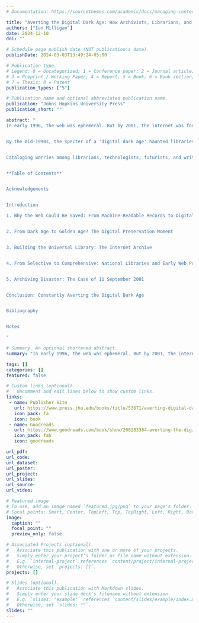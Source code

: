```yaml
---
# Documentation: https://sourcethemes.com/academic/docs/managing-content/

title: "Averting the Digital Dark Age: How Archivists, Librarians, and Technologists Built the Web a Memory (forthcoming)"
authors: ["Ian Milligan"]
date: 2024-12-10
doi: ""

# Schedule page publish date (NOT publication's date).
publishDate: 2024-03-03T13:49:24-05:00

# Publication type.
# Legend: 0 = Uncategorized; 1 = Conference paper; 2 = Journal article;
# 3 = Preprint / Working Paper; 4 = Report; 5 = Book; 6 = Book section;
# 7 = Thesis; 8 = Patent
publication_types: ["5"]

# Publication name and optional abbreviated publication name.
publication: "Johns Hopkins University Press"
publication_short: ""

abstract: "
In early 1996, the web was ephemeral. But by 2001, the internet was forever. How did websites transform from having a brief life to becoming long-lasting? Drawing on archival material in the Internet Archive and exclusive interviews, Ian Milligan's Averting the Digital Dark Age explores how western society evolved from fearing a digital dark age to building the robust digital memory we rely on today.


By the mid-1990s, the specter of a 'digital dark age' haunted libraries, portending a bleak future with no historical record that threatened cyber obsolescence, deletion, and apathy. People around the world worked to solve this impending problem. In San Francisco, technology entrepreneur Brewster Kahle launched his scrappy nonprofit, Internet Archive, filling tape drives with internet content. Elsewhere, in Washington, Canberra, Ottawa, and Stockholm, librarians developed innovative new programs to safeguard digital heritage.


Cataloging worries among librarians, technologists, futurists, and writers from WWII onward, through early practitioners, to an extended case study of how September 11 prompted institutions to preserve thousands of digital artifacts related to the attacks, Averting the Digital Dark Age explores how the web gained a long-lasting memory. By understanding this history, we can equip our society to better grapple with future internet shifts.


**Table of Contents**


Acknowledgements


Introduction

1. Why the Web Could Be Saved: From Machine-Readable Records to Digital Preservation


2. From Dark Age to Golden Age? The Digital Preservation Moment


3. Building the Universal Library: The Internet Archive


4. From Selective to Comprehensive: National Libraries and Early Web Preservation


5. Archiving Disaster: The Case of 11 September 2001


Conclusion: Constantly Averting the Digital Dark Age


Bibliography


Notes

"

# Summary. An optional shortened abstract.
summary: "In early 1996, the web was ephemeral. But by 2001, the internet was forever. How did websites transform from having a brief life to becoming long-lasting? Drawing on archival material in the Internet Archive and exclusive interviews, Ian Milligan's Averting the Digital Dark Age explores how western society evolved from fearing a digital dark age to building the robust digital memory we rely on today."

tags: []
categories: []
featured: false

# Custom links (optional).
#   Uncomment and edit lines below to show custom links.
links:
 - name: Publisher Site
   url: https://www.press.jhu.edu/books/title/53671/averting-digital-dark-age#:~:text=Cataloging%20worries%20among%20librarians%2C%20technologists,how%20the%20web%20gained%20a
   icon_pack: fa
   icon: book
 - name: Goodreads
   url: https://www.goodreads.com/book/show/208283384-averting-the-digital-dark-age
   icon_pack: fab
   icon: goodreads

url_pdf:
url_code:
url_dataset:
url_poster:
url_project:
url_slides:
url_source:
url_video:

# Featured image
# To use, add an image named `featured.jpg/png` to your page's folder. 
# Focal points: Smart, Center, TopLeft, Top, TopRight, Left, Right, BottomLeft, Bottom, BottomRight.
image:
  caption: ""
  focal_point: ""
  preview_only: false

# Associated Projects (optional).
#   Associate this publication with one or more of your projects.
#   Simply enter your project's folder or file name without extension.
#   E.g. `internal-project` references `content/project/internal-project/index.md`.
#   Otherwise, set `projects: []`.
projects: []

# Slides (optional).
#   Associate this publication with Markdown slides.
#   Simply enter your slide deck's filename without extension.
#   E.g. `slides: "example"` references `content/slides/example/index.md`.
#   Otherwise, set `slides: ""`.
slides: ""
---
```


